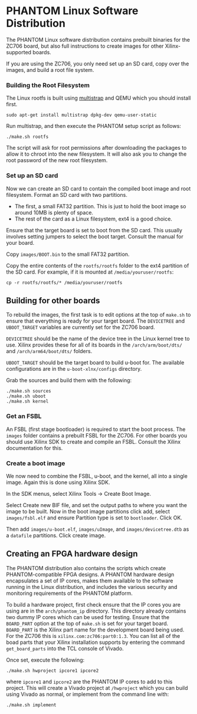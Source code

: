 # PHANTOM Linux Software Distribution

The PHANTOM Linux software distribution contains prebuilt binaries for the ZC706 board, but also full instructions to create images for other Xilinx-supported boards.

If you are using the ZC706, you only need set up an SD card, copy over the images, and build a root file system. 


### Building the Root Filesystem

The Linux rootfs is built using [multistrap](https://wiki.debian.org/Multistrap) and QEMU which you should install first.

	sudo apt-get install multistrap dpkg-dev qemu-user-static

Run multistrap, and then execute the PHANTOM setup script as follows:

	./make.sh rootfs

The script will ask for root permissions after downloading the packages to allow it to chroot into the new filesystem. It will also ask you to change the root password of the new root filesystem.


### Set up an SD card

Now we can create an SD card to contain the compiled boot image and root filesystem. Format an SD card with two partitions. 

 * The first, a small FAT32 partition. This is just to hold the boot image so around 10MB is plenty of space.
 * The rest of the card as a Linux filesystem, ext4 is a good choice.

Ensure that the target board is set to boot from the SD card. This usually involves setting jumpers to select the boot target. Consult the manual for your board.

Copy `images/BOOT.bin` to the small FAT32 partition. 

Copy the entire contents of the `rootfs/rootfs` folder to the ext4 partition of the SD card. For example, if it is mounted at `/media/youruser/rootfs`:

	cp -r rootfs/rootfs/* /media/youruser/rootfs


## Building for other boards

To rebuild the images, the first task is to edit options at the top of `make.sh` to ensure that everything is ready for your target board. The `DEVICETREE` and `UBOOT_TARGET` variables are currently set for the ZC706 board. 

`DEVICETREE` should be the name of the device tree in the Linux kernel tree to use. Xilinx provides these for all of its boards in the `/arch/arm/boot/dts/` and `/arch/arm64/boot/dts/` folders.

`UBOOT_TARGET` should be the target board to build u-boot for. The available configurations are in the `u-boot-xlnx/configs` directory.

Grab the sources and build them with the following:

	./make.sh sources
	./make.sh uboot
	./make.sh kernel


### Get an FSBL

An FSBL (first stage bootloader) is required to start the boot process. The `images` folder contains a prebuilt FSBL for the ZC706. For other boards you should use Xilinx SDK to create and compile an FSBL. Consult the Xilinx documentation for this.


### Create a boot image

We now need to combine the FSBL, u-boot, and the kernel, all into a single image. Again this is done using Xilinx SDK. 

In the SDK menus, select Xilinx Tools -> Create Boot Image.

Select Create new BIF file, and set the output paths to where you want the image to be built. Now in the boot image partitions click add, select `images/fsbl.elf` and ensure Partition type is set to `bootloader`. Click OK.

Then add `images/u-boot.elf`, `images/uImage`, and `images/devicetree.dtb` as a `datafile` partitions. Click create image.


## Creating an FPGA hardware design

The PHANTOM distribution also contains the scripts which create PHANTOM-compatible FPGA designs. A PHANTOM hardware design encapsulates a set of IP cores, makes them available to the software running in the Linux distribution, and includes the various security and monitoring requirements of the PHANTOM platform.

To build a hardware project, first check ensure that the IP cores you are using are in the `arch/phantom_ip` directory. This directory already contains two dummy IP cores which can be used for testing. Ensure that the `BOARD_PART` option at the top of `make.sh` is set for your target board. `BOARD_PART` is the Xilinx part name for the development board being used. For the ZC706 this is `xilinx.com:zc706:part0:1.3`. You can list all of the boad parts that your Xilinx installation supports by entering the command `get_board_parts` into the TCL console of Vivado.

Once set, execute the following:

	./make.sh hwproject ipcore1 ipcore2

where `ipcore1` and `ipcore2` are the PHANTOM IP cores to add to this project. This will create a Vivado project at `/hwproject` which you can build using Vivado as normal, or implement from the command line with:

	./make.sh implement




